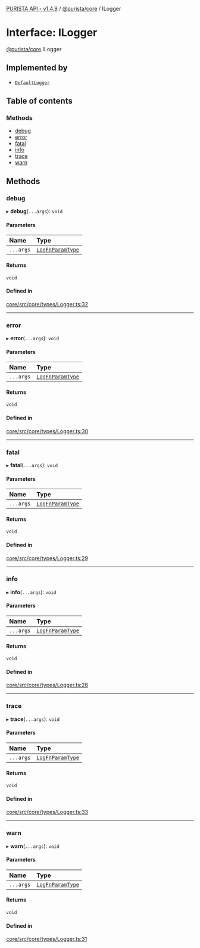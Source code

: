 [PURISTA API - v1.4.9](../README.md) / [@purista/core](../modules/purista_core.md) / ILogger

# Interface: ILogger

[@purista/core](../modules/purista_core.md).ILogger

## Implemented by

- [`DefaultLogger`](../classes/purista_core.DefaultLogger.md)

## Table of contents

### Methods

- [debug](purista_core.ILogger.md#debug)
- [error](purista_core.ILogger.md#error)
- [fatal](purista_core.ILogger.md#fatal)
- [info](purista_core.ILogger.md#info)
- [trace](purista_core.ILogger.md#trace)
- [warn](purista_core.ILogger.md#warn)

## Methods

### debug

▸ **debug**(`...args`): `void`

#### Parameters

| Name | Type |
| :------ | :------ |
| `...args` | [`LogFnParamType`](../modules/purista_core.md#logfnparamtype) |

#### Returns

`void`

#### Defined in

[core/src/core/types/Logger.ts:32](https://github.com/sebastianwessel/purista/blob/e4f9042/packages/core/src/core/types/Logger.ts#L32)

___

### error

▸ **error**(`...args`): `void`

#### Parameters

| Name | Type |
| :------ | :------ |
| `...args` | [`LogFnParamType`](../modules/purista_core.md#logfnparamtype) |

#### Returns

`void`

#### Defined in

[core/src/core/types/Logger.ts:30](https://github.com/sebastianwessel/purista/blob/e4f9042/packages/core/src/core/types/Logger.ts#L30)

___

### fatal

▸ **fatal**(`...args`): `void`

#### Parameters

| Name | Type |
| :------ | :------ |
| `...args` | [`LogFnParamType`](../modules/purista_core.md#logfnparamtype) |

#### Returns

`void`

#### Defined in

[core/src/core/types/Logger.ts:29](https://github.com/sebastianwessel/purista/blob/e4f9042/packages/core/src/core/types/Logger.ts#L29)

___

### info

▸ **info**(`...args`): `void`

#### Parameters

| Name | Type |
| :------ | :------ |
| `...args` | [`LogFnParamType`](../modules/purista_core.md#logfnparamtype) |

#### Returns

`void`

#### Defined in

[core/src/core/types/Logger.ts:28](https://github.com/sebastianwessel/purista/blob/e4f9042/packages/core/src/core/types/Logger.ts#L28)

___

### trace

▸ **trace**(`...args`): `void`

#### Parameters

| Name | Type |
| :------ | :------ |
| `...args` | [`LogFnParamType`](../modules/purista_core.md#logfnparamtype) |

#### Returns

`void`

#### Defined in

[core/src/core/types/Logger.ts:33](https://github.com/sebastianwessel/purista/blob/e4f9042/packages/core/src/core/types/Logger.ts#L33)

___

### warn

▸ **warn**(`...args`): `void`

#### Parameters

| Name | Type |
| :------ | :------ |
| `...args` | [`LogFnParamType`](../modules/purista_core.md#logfnparamtype) |

#### Returns

`void`

#### Defined in

[core/src/core/types/Logger.ts:31](https://github.com/sebastianwessel/purista/blob/e4f9042/packages/core/src/core/types/Logger.ts#L31)
